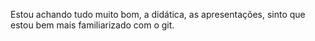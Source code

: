 Estou achando tudo muito bom, a didática, as apresentações, sinto que estou bem mais familiarizado com o git.